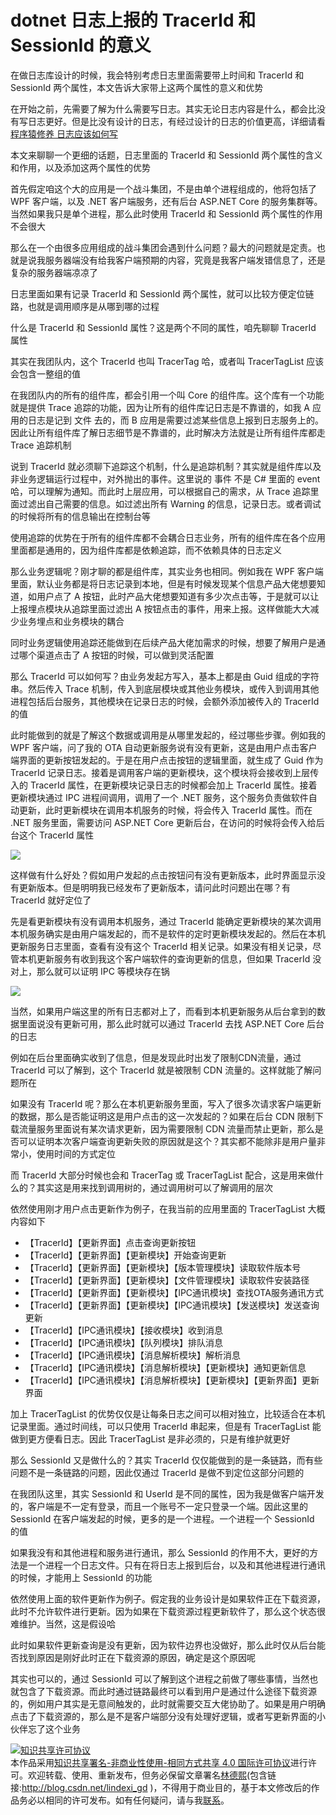 
# dotnet 日志上报的 TracerId 和 SessionId 的意义

在做日志库设计的时候，我会特别考虑日志里面需要带上时间和 TracerId 和 SessionId 两个属性，本文告诉大家带上这两个属性的意义和优势

<!--more-->


<!-- 发布 -->

在开始之前，先需要了解为什么需要写日志。其实无论日志内容是什么，都会比没有写日志更好。但是比没有设计的日志，有经过设计的日志的价值更高，详细请看 [程序猿修养 日志应该如何写](https://blog.lindexi.com/post/%E7%A8%8B%E5%BA%8F%E7%8C%BF%E4%BF%AE%E5%85%BB-%E6%97%A5%E5%BF%97%E5%BA%94%E8%AF%A5%E5%A6%82%E4%BD%95%E5%86%99.html)

本文来聊聊一个更细的话题，日志里面的 TracerId 和 SessionId 两个属性的含义和作用，以及添加这两个属性的优势

首先假定咱这个大的应用是一个战斗集团，不是由单个进程组成的，他将包括了 WPF 客户端，以及 .NET 客户端服务，还有后台 ASP.NET Core 的服务集群等。当然如果我只是单个进程，那么此时使用 TracerId 和 SessionId 两个属性的作用不会很大

那么在一个由很多应用组成的战斗集团会遇到什么问题？最大的问题就是定责。也就是说我服务器端没有给我客户端预期的内容，究竟是我客户端发错信息了，还是复杂的服务器端凉凉了

日志里面如果有记录 TracerId 和 SessionId 两个属性，就可以比较方便定位链路，也就是调用顺序是从哪到哪的过程

什么是 TracerId 和 SessionId 属性？这是两个不同的属性，咱先聊聊 TracerId 属性

其实在我团队内，这个 TracerId 也叫 TracerTag 哈，或者叫 TracerTagList 应该会包含一整组的值

在我团队内的所有的组件库，都会引用一个叫 Core 的组件库。这个库有一个功能就是提供 Trace 追踪的功能，因为让所有的组件库记日志是不靠谱的，如我 A 应用的日志是记到 文件 去的，而 B 应用是需要过滤某些信息上报到日志服务上的。因此让所有组件库了解日志细节是不靠谱的，此时解决方法就是让所有组件库都走 Trace 追踪机制

说到 TracerId 就必须聊下追踪这个机制，什么是追踪机制？其实就是组件库以及非业务逻辑运行过程中，对外抛出的事件。这里说的 事件 不是 C# 里面的 event 哈，可以理解为通知。而此时上层应用，可以根据自己的需求，从 Trace 追踪里面过滤出自己需要的信息。如过滤出所有 Warning 的信息，记录日志。或者调试的时候将所有的信息输出在控制台等

使用追踪的优势在于所有的组件库都不会耦合日志业务，所有的组件库在各个应用里面都是通用的，因为组件库都是依赖追踪，而不依赖具体的日志定义

那么业务逻辑呢？刚才聊的都是组件库，其实业务也相同。例如我在 WPF 客户端里面，默认业务都是将日志记录到本地，但是有时候发现某个信息产品大佬想要知道，如用户点了 A 按钮，此时产品大佬想要知道有多少次点击等，于是就可以让上报埋点模块从追踪里面过滤出 A 按钮点击的事件，用来上报。这样做能大大减少业务埋点和业务模块的耦合

同时业务逻辑使用追踪还能做到在后续产品大佬加需求的时候，想要了解用户是通过哪个渠道点击了 A 按钮的时候，可以做到灵活配置

那么 TracerId 可以如何写？由业务发起方写入，基本上都是由 Guid 组成的字符串。然后传入 Trace 机制，传入到底层模块或其他业务模块，或传入到调用其他进程包括后台服务，其他模块在记录日志的时候，会额外添加被传入的 TracerId 的值

此时能做到的就是了解这个数据或调用是从哪里发起的，经过哪些步骤。例如我的 WPF 客户端，问了我的 OTA 自动更新服务说有没有更新，这是由用户点击客户端界面的更新按钮发起的。于是在用户点击按钮的逻辑里面，就生成了 Guid 作为 TracerId 记录日志。接着是调用客户端的更新模块，这个模块将会接收到上层传入的 TracerId 属性，在更新模块记录日志的时候都会加上 TracerId 属性。接着更新模块通过 IPC 进程间调用，调用了一个 .NET 服务，这个服务负责做软件自动更新，此时更新模块在调用本机服务的时候，将会传入 TracerId 属性。而在 .NET 服务里面，需要访问 ASP.NET Core 更新后台，在访问的时候将会传入给后台这个 TracerId 属性

![](http://image.acmx.xyz/lindexi%2F20208301043339331.jpg)

这样做有什么好处？假如用户发起的点击按钮问有没有更新版本，此时界面显示没有更新版本。但是明明我已经发布了更新版本，请问此时问题出在哪？有 TracerId 就好定位了

先是看更新模块有没有调用本机服务，通过 TracerId 能确定更新模块的某次调用本机服务确实是由用户端发起的，而不是软件的定时更新模块发起的。然后在本机更新服务日志里面，查看有没有这个 TracerId 相关记录。如果没有相关记录，尽管本机更新服务有收到我这个客户端软件的查询更新的信息，但如果 TracerId 没对上，那么就可以证明 IPC 等模块存在锅

![](http://image.acmx.xyz/lindexi%2F20208301110342342.jpg)

当然，如果用户端这里的所有日志都对上了，而看到本机更新服务从后台拿到的数据里面说没有更新可用，那么此时就可以通过 TracerId 去找 ASP.NET Core 后台的日志

例如在后台里面确实收到了信息，但是发现此时出发了限制CDN流量，通过 TracerId 可以了解到，这个 TracerId 就是被限制 CDN 流量的。这样就能了解问题所在

如果没有 TracerId 呢？那么在本机更新服务里面，写入了很多次请求客户端更新的数据，那么是否能证明这是用户点击的这一次发起的？如果在后台 CDN 限制下载流量服务里面说有某次请求更新，因为需要限制 CDN 流量而禁止更新，那么是否可以证明本次客户端查询更新失败的原因就是这个？其实都不能除非是用户量非常小，使用时间的方式定位

而 TracerId 大部分时候也会和 TracerTag 或 TracerTagList 配合，这是用来做什么的？其实这是用来找到调用树的，通过调用树可以了解调用的层次

依然使用刚才用户点击更新作为例子，在我当前的应用里面的 TracerTagList 大概内容如下

- 【TracerId】【更新界面】点击查询更新按钮
 - 【TracerId】【更新界面】【更新模块】开始查询更新
  - 【TracerId】【更新界面】【更新模块】【版本管理模块】读取软件版本号
  - 【TracerId】【更新界面】【更新模块】【文件管理模块】读取软件安装路径
  - 【TracerId】【更新界面】【更新模块】【IPC通讯模块】查找OTA服务通讯方式
   - 【TracerId】【更新界面】【更新模块】【IPC通讯模块】【发送模块】发送查询更新
- 【TracerId】【IPC通讯模块】【接收模块】收到消息
 - 【TracerId】【IPC通讯模块】【队列模块】排队消息
- 【TracerId】【IPC通讯模块】【消息解析模块】解析消息
 - 【TracerId】【IPC通讯模块】【消息解析模块】【更新模块】通知更新信息
  - 【TracerId】【IPC通讯模块】【消息解析模块】【更新模块】【更新界面】更新界面

加上 TracerTagList 的优势仅仅是让每条日志之间可以相对独立，比较适合在本机记录里面。通过时间线，可以只使用 TracerId 串起来，但是有 TracerTagList 能做到更方便看日志。因此 TracerTagList 是非必须的，只是有维护就更好

那么 SessionId 又是做什么的？其实 TracerId 仅仅能做到的是一条链路，而有些问题不是一条链路的问题，因此仅通过 TracerId 是做不到定位这部分问题的

在我团队这里，其实 SessionId 和 UserId 是不同的属性，因为我是做客户端开发的，客户端是不一定有登录，而且一个账号不一定只登录一个端。因此这里的 SessionId 在客户端发起的时候，更多的是一个进程。一个进程一个 SessionId 的值

如果我没有和其他进程和服务进行通讯，那么 SessionId 的作用不大，更好的方法是一个进程一个日志文件。只有在将日志上报到后台，以及和其他进程进行通讯的时候，才能用上 SessionId 的功能

依然使用上面的软件更新作为例子。假定我的业务设计是如果软件正在下载资源，此时不允许软件进行更新。因为如果在下载资源过程更新软件了，那么这个状态很难维护。当然，这是假设哈

此时如果软件更新查询是没有更新，因为软件边界也没做好，那么此时仅从后台能否找到原因是刚好此时正在下载资源的原因，确定是这个原因呢

其实也可以的，通过 SessionId 可以了解到这个进程之前做了哪些事情，当然也就包含了下载资源。而此时通过链路最终可以看到用户是通过什么途径下载资源的，例如用户其实是无意间触发的，此时就需要交互大佬协助了。如果是用户明确点击了下载资源的，那么是不是客户端部分没有处理好逻辑，或者写更新界面的小伙伴忘了这个业务






<a rel="license" href="http://creativecommons.org/licenses/by-nc-sa/4.0/"><img alt="知识共享许可协议" style="border-width:0" src="https://licensebuttons.net/l/by-nc-sa/4.0/88x31.png" /></a><br />本作品采用<a rel="license" href="http://creativecommons.org/licenses/by-nc-sa/4.0/">知识共享署名-非商业性使用-相同方式共享 4.0 国际许可协议</a>进行许可。欢迎转载、使用、重新发布，但务必保留文章署名[林德熙](http://blog.csdn.net/lindexi_gd)(包含链接:http://blog.csdn.net/lindexi_gd )，不得用于商业目的，基于本文修改后的作品务必以相同的许可发布。如有任何疑问，请与我[联系](mailto:lindexi_gd@163.com)。